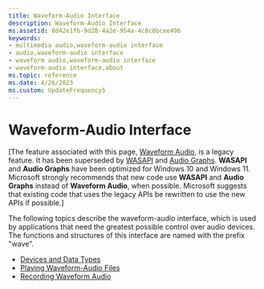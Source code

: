 ```yaml
---
title: Waveform-Audio Interface
description: Waveform-Audio Interface
ms.assetid: 8d42e1fb-9d28-4a2e-954a-4c8c8bcee496
keywords:
- multimedia audio,waveform-audio interface
- audio,waveform-audio interface
- waveform audio,waveform-audio interface
- waveform-audio interface,about
ms.topic: reference
ms.date: 4/26/2023
ms.custom: UpdateFrequency5
---
```


# Waveform-Audio Interface

\[The feature associated with this page, [Waveform Audio](/windows/win32/multimedia/waveform-audio), is a legacy feature. It has been superseded by [WASAPI](/windows/win32/coreaudio/wasapi) and [Audio Graphs](/windows/uwp/audio-video-camera/audio-graphs). **WASAPI** and **Audio Graphs** have been optimized for Windows 10 and Windows 11. Microsoft strongly recommends that new code use **WASAPI** and **Audio Graphs** instead of **Waveform Audio**, when possible. Microsoft suggests that existing code that uses the legacy APIs be rewritten to use the new APIs if possible.\]

The following topics describe the waveform-audio interface, which is used by applications that need the greatest possible control over audio devices. The functions and structures of this interface are named with the prefix "wave".

-   [Devices and Data Types](devices-and-data-types.md)
-   [Playing Waveform-Audio Files](playing-waveform-audio-files.md)
-   [Recording Waveform Audio](recording-waveform-audio.md)

 

 




